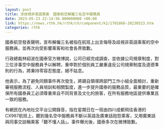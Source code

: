 ```yaml
---
layout: post
title: 涉歧視非英語乘客　國泰航空解僱三名空中服務員
date: 2023-05-23 22:14:56.000000000 +08:00
link: https://news.rthk.hk/rthk/ch/component/k2/1701860-20230523.htm
categories: rthk
---
```


國泰航空發表聲明，宣布解僱三名被指在航班上出言侮辱及歧視非英語乘客的空中服務員，並再次向受影響乘客和社會各界致歉。

行政總裁林紹波在國泰官方微博說，公司已經完成調查，並依據公司規章制度，對三位涉事空中服務員予以解聘，重申對於個別員工嚴重違反公司規章制度及道德準則的行為，將秉持零容忍態度，絕不姑息。

他表示，為了避免同類事件再次發生，將親自領導跨部門工作小組全面檢討，重新審視服務流程、人員培訓和相關製度，進一步提升國泰的服務品質，最重要的是確保所有國泰員工必須尊重來自不同背景及文化的旅客，在所有服務地區提供專業且一致的服務。

有網民在內地社交平台公開錄音，指在星期日在一班由四川成都飛往香港的CX987航班上，聽到幾名空中服務員不斷以英語及廣東話抱怨乘客，又用廣東話與同事交談稱乘客「聽不懂人話」。事件曝光後，國泰多次在微博致歉。

